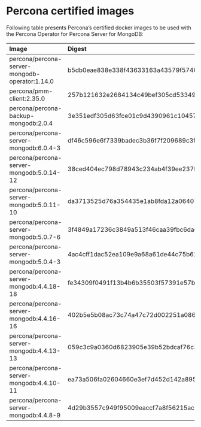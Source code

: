 # Percona certified images

Following table presents Percona’s certified docker images to be used with the
Percona Operator for Percona Server for MongoDB:

| Image                                          | Digest                                                           |
|:-----------------------------------------------|:-----------------------------------------------------------------|
| percona/percona-server-mongodb-operator:1.14.0 | b5db0eae838e338f43633163a43579f57468b05144bde1fa161825a132b29bd2 |
| percona/pmm-client:2.35.0                      | 257b121632e2684134c49bef305cd533495eb29fa3eec6b32d99e1c3cbbf4833 |
| percona/percona-backup-mongodb:2.0.4           | 3e351edf305d63fce01c9d4390961c10457fa3b4e42034c26888a2f9131f108d |
| percona/percona-server-mongodb:6.0.4-3         | df46c596e6f7339badec3b36f7f209689c3f31e5391ef714be0701deef555570 |
| percona/percona-server-mongodb:5.0.14-12       | 38ced404ec798d78943c234ab4f39ee237f3013095a5cd581978cfdf0fbce2f9 |
| percona/percona-server-mongodb:5.0.11-10       | da3713525d76a354435e1ab8fda12a06407e7eca8b8e72b9ac0163a34c8eb735 |
| percona/percona-server-mongodb:5.0.7-6         | 3f4849a17236c3849a513f46caa39fbc6da0414f98d27e080fbe0496fa9e86a2 |
| percona/percona-server-mongodb:5.0.4-3         | 4ac4cff1dac52ea109e9a68a61de44c75b62292bb4676cf8efd1e00000d8adf3 |
| percona/percona-server-mongodb:4.4.18-18       | fe34309f0491f13b4b6b35503f57391e57b1a87d88f6f842b1ca3606ddaf1e14 |
| percona/percona-server-mongodb:4.4.16-16       | 402b5e5b08ac73c74a47c72d002251a086f9ad28b0594fbae5c34757b294ce13 |
| percona/percona-server-mongodb:4.4.13-13       | 059c3c9a0360d6823905e39b52bdcaf76c3929c93408c537f139cee835c2bc0f |
| percona/percona-server-mongodb:4.4.10-11       | ea73a506fa02604660e3ef7d452d142a89587bb5daca15d3cc1b539a9b1000c5 |
| percona/percona-server-mongodb:4.4.8-9         | 4d29b3557c949f95009eaccf7a8f56215ac609406d230be87b6eaa072e0c1f69 |
